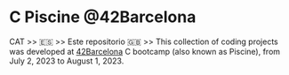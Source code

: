 # C Piscine @42Barcelona

CAT >>
🇪🇸 >> Este repositorio
🇬🇧 >> This collection of coding projects was developed at [42Barcelona](https://www.42barcelona.com/es) C bootcamp (also known as Piscine), from July 2, 2023 to August 1, 2023.
